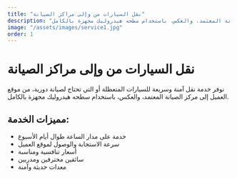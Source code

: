 ```yaml
---
title: "نقل السيارات من وإلى مراكز الصيانة"
description: "نوفر خدمة نقل آمنة وسريعة للسيارات المتعطلة أو التي تحتاج لصيانة دورية، من موقع العميل إلى مركز الصيانة المعتمد، والعكس، باستخدام سطحه هيدروليك مجهزة بالكامل."
image: "/assets/images/service1.jpg"
order: 1
---
```


# نقل السيارات من وإلى مراكز الصيانة

نوفر خدمة نقل آمنة وسريعة للسيارات المتعطلة أو التي تحتاج لصيانة دورية، من موقع العميل إلى مركز الصيانة المعتمد، والعكس، باستخدام سطحه هيدروليك مجهزة بالكامل.

## مميزات الخدمة:

- خدمة على مدار الساعة طوال أيام الأسبوع
- سرعة الاستجابة والوصول لموقع العميل
- أسعار تنافسية ومناسبة
- سائقين محترفين ومدربين
- معدات حديثة وآمنة
